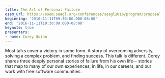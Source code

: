 ```yaml
---
title: The Art of Personal Failure
osem_url: https://osem.seagl.org/conferences/seagl2016/program/proposals/253
beginning: '2016-11-11T09:30:00.000-08:00'
end: '2016-11-11T10:30:00.000-08:00'
keynote: true
presenters:
- name: Corey Quinn
---
```


Most talks cover a victory in some form. A story of overcoming adversity, solving a complex problem, and finding success. This talk is different. Corey shares three deeply personal stories of failure from his own life-- stories that map to many of our own experiences; in life, in our careers, and our work with free software communities.
